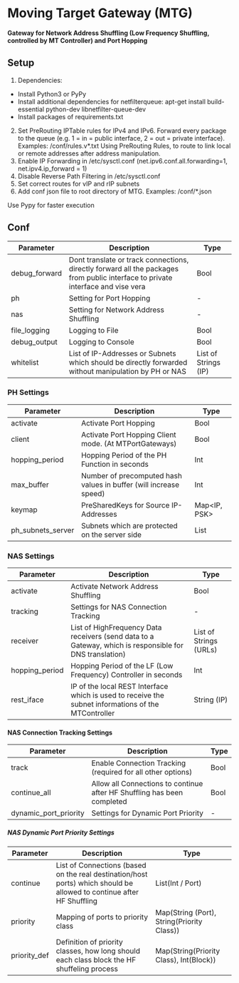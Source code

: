 # Moving Target Gateway (MTG)

**Gateway for Network Address Shuffling (Low Frequency Shuffling, controlled by MT Controller) and Port Hopping**

## Setup

1. Dependencies:
  * Install Python3 or PyPy
  * Install additional dependencies for netfilterqueue: apt-get install build-essential python-dev libnetfilter-queue-dev
  * Install packages of requirements.txt
2. Set PreRouting IPTable rules for IPv4 and IPv6. Forward every package to the queue (e.g. 1 = in = public interface, 2 = out = private interface). Examples: /conf/rules.v*.txt
Using PreRouting Rules, to route to link local or remote addresses after address manipulation. 
3. Enable IP Forwarding in /etc/sysctl.conf (net.ipv6.conf.all.forwarding=1, net.ipv4.ip_forward = 1)
4. Disable Reverse Path Filtering in /etc/sysctl.conf 
5. Set correct routes for vIP and rIP subnets
6. Add conf json file to root directory of MTG. Examples: /conf/*.json

Use Pypy for faster execution

## Conf

| Parameter         | Description            | Type  |
| ----------------  |----------------------- | ----- |
| debug_forward     | Dont translate or track connections, directly forward all the packages from public interface to private interface and vise vera | Bool |
| ph                | Setting for Port Hopping | - |
| nas               | Setting for Network Address Shuffling | - |
| file_logging      | Logging to File | Bool |
| debug_output      | Logging to Console | Bool |
| whitelist         | List of IP-Addresses or Subnets which should be directly forwarded without manipulation by PH or NAS | List of Strings (IP) |

### PH Settings

| Parameter         | Description            | Type  |
| ----------------  |----------------------- | ----- |
| activate          | Activate Port Hopping  | Bool |
| client         | Activate Port Hopping Client mode. (At MTPortGateways) | Bool |
| hopping_period     | Hopping Period of the PH Function in seconds | Int |
| max_buffer     | Number of precomputed hash values in buffer (will increase speed)| Int |
| keymap | PreSharedKeys for Source IP-Addresses | Map<IP, PSK> |
| ph_subnets_server | Subnets which are protected on the server side | List<Subnet> |


### NAS Settings

| Parameter         | Description            | Type  |
| ----------------  |----------------------- | ----- |
| activate          | Activate Network Address Shuffling  | Bool |
| tracking         | Settings for NAS Connection Tracking | - |
| receiver       | List of HighFrequency Data receivers (send data to a Gateway, which is responsible for DNS translation) | List of  Strings (URLs) |
| hopping_period | Hopping Period of the LF (Low Frequency) Controller in seconds | Int |
| rest_iface        | IP of the local REST Interface which is used to receive the subnet informations of the MTController           | String (IP) |

#### NAS Connection Tracking Settings

| Parameter         | Description            | Type  |
| ----------------  |----------------------- | ----- |
| track             | Enable Connection Tracking (required for all other options) | Bool |
| continue_all      | Allow all Connections to continue after HF Shuffling has been completed | Bool |
| dynamic_port_priority | Settings for Dynamic Port Priority | - |


##### NAS Dynamic Port Priority Settings
| Parameter         | Description            | Type  |
| ----------------  |----------------------- | ----- |
| continue             | List of Connections (based on the real destination/host ports) which should be allowed to continue after HF Shuffling | List(Int / Port) |
| priority      | Mapping of ports to priority class | Map(String (Port), String(Priority Class)) |
| priority_def | Definition of priority classes, how long should each class block the HF shuffeling process | Map(String(Priority Class), Int(Block)) |



